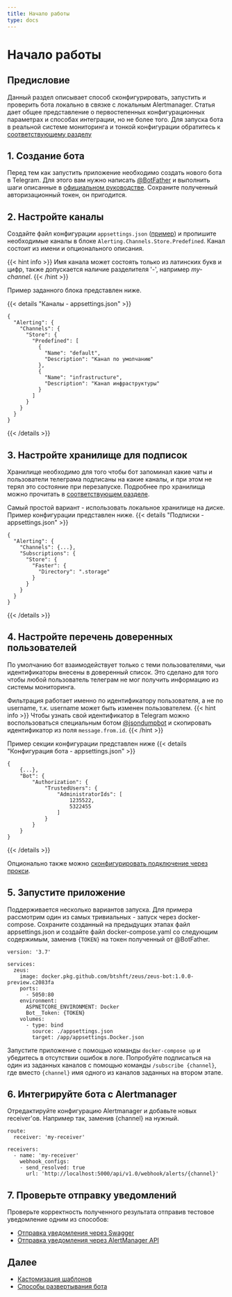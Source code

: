 ```yaml
---
title: Начало работы
type: docs
---
```

# Начало работы

## Предисловие

Данный раздел описывает способ сконфигурировать, запустить и проверить бота локально в связке с локальным Alertmanager. Статья дает общее представление о первостепенных конфигурационных параметрах и способах интеграции, но не более того. Для запуска бота в реальной системе мониторинга и тонкой конфигурации обратитесь к [соответствующему разделу](../deployment)

## 1. Создание бота
Перед тем как запустить приложение необходимо создать нового бота в Telegram. Для этого вам нужно написать [@BotFather](https://t.me/botfather) и выполнить шаги описанные в [официальном руководстве](https://core.telegram.org/bots#creating-a-new-bot). Сохраните полученный авторизационный токен, он пригодится.

## 2. Настройте каналы
Создайте файл конфигурации `appsettings.json` ([пример](/)) и пропишите необходимые каналы в блоке `Alerting.Channels.Store.Predefined`. Канал состоит из имени и опционального описания.

{{< hint info >}}
Имя канала может состоять только из латинских букв и цифр, также допускается наличие разделителя '-', например _my-channel_.
{{< /hint >}}

Пример заданного блока представлен ниже.

{{< details "Каналы - appsettings.json" >}}
```
{ 
  "Alerting": {
    "Channels": {
      "Store": {
        "Predefined": [
          {
            "Name": "default",
            "Description": "Канал по умолчанию" 
          },
          {
            "Name": "infrastructure",
            "Description": "Канал инфраструктуры"
          }
        ]
      }
    }
  }
}
```
{{< /details >}}

## 3. Настройте хранилище для подписок
Хранилище необходимо для того чтобы бот запоминал какие чаты и пользователи телеграма подписаны на какие каналы, и при этом не терял это состояние при перезапуске. Подробнее про хранилища можно прочитать в [соответствующем разделе](../storage).

Самый простой вариант - использовать локальное хранилище на диске. Пример конфигурации представлен ниже.
{{< details "Подписки - appsettings.json" >}}
```
{ 
  "Alerting": {
    "Channels": {...},
    "Subscriptions": {
      "Store": {
        "Faster": {
          "Directory": ".storage"
        }
      }
    }
  }
}
```
{{< /details >}}

## 4. Настройте перечень доверенных пользователей
По умолчанию бот взаимодействует только с теми пользователями, чьи идентификаторы внесены в доверенный список. Это сделано для того чтобы любой пользователь телеграм не мог получить информацию из системы мониторинга.

Фильтрация работает именно по идентификатору пользователя, а не по username, т.к. username может быть изменен пользователем.
{{< hint info >}}
Чтобы узнать свой идентификатор в Telegram можно воспользоваться специальным ботом [@jsondumpbot](https://t.me/jsondumpbot) и скопировать идентификатор из поля `message.from.id`.
{{< /hint >}}

Пример секции конфигурации представлен ниже
{{< details "Конфигурация бота - appsettings.json" >}}
```
{ 
    {...},
    "Bot": { 
        "Authorization": {
            "TrustedUsers": {
                "AdministratorIds": [
                    1235522, 
                    5322455 
                ]
            }
        }
    }
}
```
{{< /details >}}

Опционально также можно [сконфигурировать подключение через прокси](../features/proxy).

## 5. Запустите приложение

Поддерживается несколько вариантов запуска. Для примера рассмотрим один из самых тривиальных - запуск через docker-compose. Сохраните созданный на предыдущих этапах файл appsettings.json и создайте файл docker-compose.yaml со следующим содержимым, заменив `{TOKEN}` на токен полученный от @BotFather. 

```
version: '3.7'

services:
  zeus:
    image: docker.pkg.github.com/btshft/zeus/zeus-bot:1.0.0-preview.c2083fa
    ports:
      - 5050:80
    environment:
      ASPNETCORE_ENVIRONMENT: Docker
      Bot__Token: {TOKEN}
    volumes:
      - type: bind
        source: ./appsettings.json
        target: /app/appsettings.Docker.json
```

Запустите приложение с помощью команды `docker-compose up` и убедитесь в отсутствии ошибок в логе.
Попробуйте подписаться на один из заданных каналов с помощью команды `/subscribe {channel}`, где вместо `{channel}` имя одного из каналов заданных на втором этапе. 

## 6. Интегрируйте бота с Alertmanager

Отредактируйте конфигурацию Alertmanager и добавьте новых receiver'ов. Например так, заменив {channel} на нужный.
```
route:
  receiver: 'my-receiver'

receivers:
  - name: 'my-receiver'
    webhook_configs:
    - send_resolved: true
      url: 'http://localhost:5000/api/v1.0/webhook/alerts/{channel}'
```

## 7. Проверьте отправку уведомлений

Проверьте корректность полученного результата отправив тестовое уведомление одним из способов:
- [Отправка уведомления через Swagger](#)
- [Отправка уведомления через AlertManager API](#)

## Далее
- [Кастомизация шаблонов](../features/alert-templates)
- [Способы развертывания бота](../deployment)